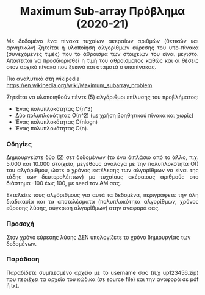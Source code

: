 # <div align="center">Maximum Sub-array Πρόβλημα (2020-21)</div>

<p align="justify"> Με δεδομένο ένα πίνακα τυχαίων ακεραίων αριθμών (θετικών και αρνητικών) ζητείται η υλοποίηση αλγορίθμων εύρεσης του υπο-πίνακα (συνεχόμενες τιμές) που το 
άθροισμα των στοιχείων του είναι μέγιστο. Απαιτείται να προσδιορισθεί η τιμή του αθροίσματος καθώς και οι θέσεις στον αρχικό πίνακα που ξεκινά και σταματά ο υποπίνακας. 

Πιο αναλυτικά στη wikipedia https://en.wikipedia.org/wiki/Maximum_subarray_problem
</p>



Ζητείται να υλοποιηθούν πέντε (5) αλγόριθμοι επίλυσης του προβλήματος:
* Ένας πολυπλοκότητας Ο(n^3)
* Δύο πολυπλοκότητας Ο(n^2) (με χρήση βοηθητικού πίνακα και χωρίς)
* Ένας πολυπλοκότητας Ο(nlogn) 
* Ένας πολυπλοκότητας Ο(n).

### Οδηγίες
<p align="justify">Δημιουργείστε δύο (2) σετ δεδομένων (το ένα διπλάσιο από το άλλο, π.χ. 5.000 και 10.000 στοιχεία, μεγέθους ανάλογα με την πολυπλοκότητα Ο() του αλγόριθμου, 
ώστε ο χρόνος εκτέλεσης των αλγορίθμων να είναι της τάξης των δευτερολέπτων) με τυχαίους ακέραιους αριθμούς στο διάστημα -100 έως 100, με seed τον ΑΜ σας. </p>

<p align="justify">Εκτελείτε τους αλγόριθμους για αυτά τα δεδομένα, περιγράφετε την όλη διαδικασία και τα αποτελέσματα (πολυπλοκότητα αλγορίθμων, χρόνος εύρεσης λύσης, σύγκριση 
αλγορίθμων) στην αναφορά σας.</p>

### Προσοχή
Στον χρόνο εύρεσης λύσης ΔΕΝ υπολογίζετε το χρόνο δημιουργίας των δεδομένων.

### Παράδοση
<p align="justify"> Παραδίδετε συμπιεσμένο αρχείο με το username σας (π.χ up123456.zip) που περιέχει τα αρχεία του κώδικα (σε source file) και την αναφορά σε pdf ή txt. </p>
